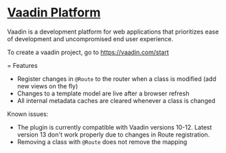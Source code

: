 [Vaadin Platform](https://vaadin.com/)
====================================

Vaadin is a development platform for web applications that prioritizes ease of development and uncompromised end user experience.

To create a vaadin project, go to https://vaadin.com/start

= Features
* Register changes in `@Route` to the router when a class is modified (add new views on the fly)
* Changes to a template model are live after a browser refresh
* All internal metadata caches are cleared whenever a class is changed

Known issues:
* The plugin is currently compatible with Vaadin versions 10-12. Latest version 13 don't work properly due to changes in Route registration.
* Removing a class with `@Route` does not remove the mapping

